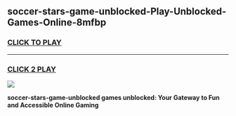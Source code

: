 
## soccer-stars-game-unblocked-Play-Unblocked-Games-Online-8mfbp
<h3>
<a href="https://premium76.site?title=soccer-stars-game-unblocked&ref=25A">CLICK TO PLAY</a></h3>
<hr>

<h3>
<a href="https://premium76.site?title=soccer-stars-game-unblocked&ref=25A">CLICK 2 PLAY</a>
  
</h3>

<a href="https://premium76.site?title=soccer-stars-game-unblocked&ref=25A"><img src="https://clearcache.store/games.png"></a>


**soccer-stars-game-unblocked games unblocked: Your Gateway to Fun and Accessible Online Gaming**
